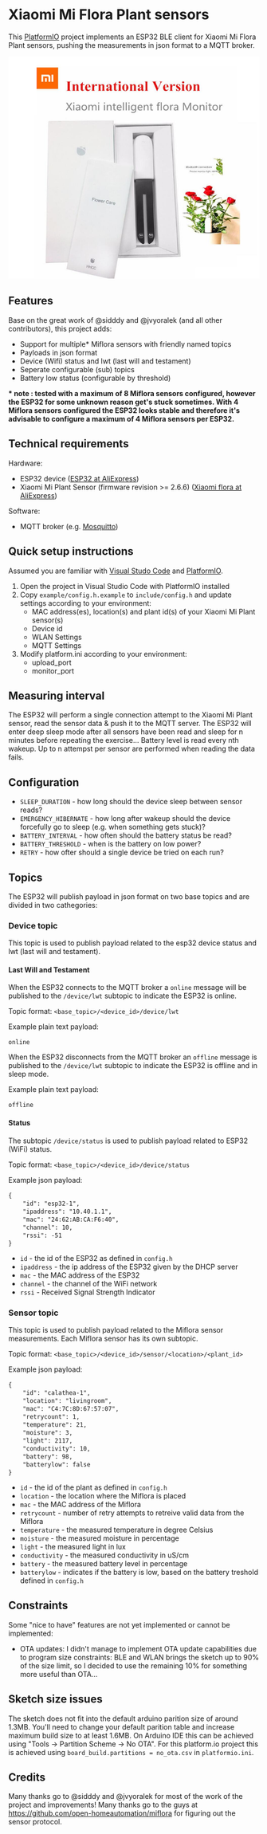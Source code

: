 # Xiaomi Mi Flora Plant sensors

This [PlatformIO](https://platformio.org) project implements an ESP32 BLE client for Xiaomi Mi Flora Plant sensors, pushing the measurements in json format to a MQTT broker.

![xiaomi-miflora](xiaomi-miflora.png)

## Features
Base on the great work of @sidddy and @jvyoralek (and all other contributors), this project adds:

- Support for multiple* Miflora sensors with friendly named topics
- Payloads in json format
- Device (Wifi) status and lwt (last will and testament)
- Seperate configurable (sub) topics
- Battery low status (configurable by threshold)

__* note : tested with a maximum of 8 Miflora sensors configured, however the ESP32 for some unknown reason get's stuck sometimes. With 4 Miflora sensors configured the ESP32 looks stable and therefore it's advisable to configure a maximum of 4 Miflora sensors per ESP32.__

## Technical requirements

Hardware:
- ESP32 device ([ESP32 at AliExpress](https://nl.aliexpress.com/wholesale?catId=0&initiative_id=SB_20200408062838&SearchText=MH-ET+Live+ESP32))
- Xiaomi Mi Plant Sensor (firmware revision >= 2.6.6) ([Xiaomi flora at AliExpress](https://nl.aliexpress.com/wholesale?catId=0&initiative_id=SB_20200408063038&SearchText=xiaomi+flora))

Software:
- MQTT broker (e.g. [Mosquitto](https://mosquitto.org))

## Quick setup instructions
Assumed you are familiar with [Visual Studo Code](https://code.visualstudio.com) and [PlatformIO](https://platformio.org). 

1) Open the project in Visual Studio Code with PlatformIO installed
2) Copy `example/config.h.example` to `include/config.h` and update settings according to your environment:
    - MAC address(es), location(s) and plant id(s) of your Xiaomi Mi Plant sensor(s)
    - Device id
    - WLAN Settings
    - MQTT Settings
3) Modify platform.ini according to your environment:
    - upload_port
    - monitor_port

## Measuring interval

The ESP32 will perform a single connection attempt to the Xiaomi Mi Plant sensor, read the sensor data & push it to the MQTT server. The ESP32 will enter deep sleep mode after all sensors have been read and sleep for n minutes before repeating the exercise...
Battery level is read every nth wakeup.
Up to n attempst per sensor are performed when reading the data fails.

## Configuration

- `SLEEP_DURATION` - how long should the device sleep between sensor reads?
- `EMERGENCY_HIBERNATE` - how long after wakeup should the device forcefully go to sleep (e.g. when something gets stuck)?
- `BATTERY_INTERVAL` - how often should the battery status be read?
- `BATTERY_THRESHOLD` - when is the battery on low power?
- `RETRY` - how ofter should a single device be tried on each run?

## Topics

The ESP32 will publish payload in json format on two base topics and are divided in two cathegories:

### Device topic
This topic is used to publish payload related to the esp32 device status and lwt (last will and testament).

#### Last Will and Testament
When the ESP32 connects to the MQTT broker a `online` message will be published to the `/device/lwt` subtopic to indicate the ESP32 is online.

Topic format: `<base_topic>/<device_id>/device/lwt`

Example plain text payload:
```
online
```

When the ESP32 disconnects from the MQTT broker an `offline` message is published to the `/device/lwt` subtopic to indicate the ESP32 is offline and in sleep mode.

Example plain text payload:
```
offline
```

#### Status
The subtopic `/device/status` is used to publish payload related to ESP32 (WiFi) status.

Topic format: `<base_topic>/<device_id>/device/status`

Example json payload:
```
{
    "id": "esp32-1",
    "ipaddress": "10.40.1.1",
    "mac": "24:62:AB:CA:F6:40",
    "channel": 10,
    "rssi": -51
}
```

 - `id` - the id of the ESP32 as defined in `config.h`
 - `ipaddress` - the ip address of the ESP32 given by the DHCP server
 - `mac` - the MAC address of the ESP32
 - `channel` - the channel of the WiFi network
 - `rssi` - Received Signal Strength Indicator

### Sensor topic
This topic is used to publish payload related to the Miflora sensor measurements. Each Miflora sensor has its own subtopic. 

Topic format: `<base_topic>/<device_id>/sensor/<location>/<plant_id>`

Example json payload:
```
{
    "id": "calathea-1",
    "location": "livingroom",
    "mac": "C4:7C:8D:67:57:07",
    "retrycount": 1,
    "temperature": 21,
    "moisture": 3,
    "light": 2117,
    "conductivity": 10,
    "battery": 98,
    "batterylow": false
}
```

- `id` - the id of the plant as defined in `config.h`
- `location` - the location where the Miflora is placed
- `mac` - the MAC address of the Miflora
- `retrycount` - number of retry attempts to retreive valid data from the Miflora
- `temperature` - the measured temperature in degree Celsius
- `moisture` - the measured moisture in percentage
- `light` - the measured light in lux
- `conductivity` - the measured conductivity in uS/cm
- `battery` - the measured battery level in percentage
- `batterylow` - indicates if the battery is low, based on the battery treshold defined in `config.h`

## Constraints

Some "nice to have" features are not yet implemented or cannot be implemented:
  - OTA updates: I didn't manage to implement OTA update capabilities due to program size constraints: BLE and WLAN brings the sketch up to 90% of the size limit, so I decided to use the remaining 10% for something more useful than OTA...

## Sketch size issues

The sketch does not fit into the default arduino parition size of around 1.3MB. You'll need to change your default parition table and increase maximum build size to at least 1.6MB.
On Arduino IDE this can be achieved using "Tools -> Partition Scheme -> No OTA". 
For this platform.io project this is achieved using `board_build.partitions = no_ota.csv` in `platformio.ini`.

## Credits
Many thanks go to @sidddy and @jvyoralek for most of the work of the project and improvements!
Many thanks go to the guys at https://github.com/open-homeautomation/miflora for figuring out the sensor protocol.
